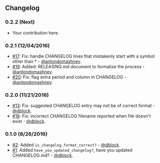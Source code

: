 ## Changelog

### 0.2.2 (Next)

* Your contribution here.

### 0.2.1 (12/04/2016)

* [#17](https://github.com/dblock/danger-changelog/pull/17): Fix: handle CHANGELOG lines that mistakenly start with a symbol other than * - [@antondomashnev](https://github.com/antondomashnev).
* [#19](https://github.com/dblock/danger-changelog/pull/19): Added: RELEASING.md document to formalize the process - [@antondomashnev](https://github.com/antondomashnev).
* [#20](https://github.com/dblock/danger-changelog/pull/20): Fix: flag extra period and column in CHANGELOG - [@antondomashnev](https://github.com/antondomashnev).

### 0.2.0 (11/21/2016)

* [#13](https://github.com/dblock/danger-changelog/pull/13): Fix: suggested CHANGELOG entry may not be of correct format - [@dblock](https://github.com/dblock).
* [#18](https://github.com/dblock/danger-changelog/pull/18): Fix: incorrect CHANGELOG filename reported when file doesn't exist - [@dblock](https://github.com/dblock).

### 0.1.0 (8/26/2016)

* [#2](https://github.com/dblock/danger-changelog/pull/2): Added `is_changelog_format_correct?` - [@dblock](https://github.com/dblock).
* [#1](https://github.com/dblock/danger-changelog/pull/1): Added `have_you_updated_changelog?`, have you updated CHANGELOG.md? - [@dblock](https://github.com/dblock).
